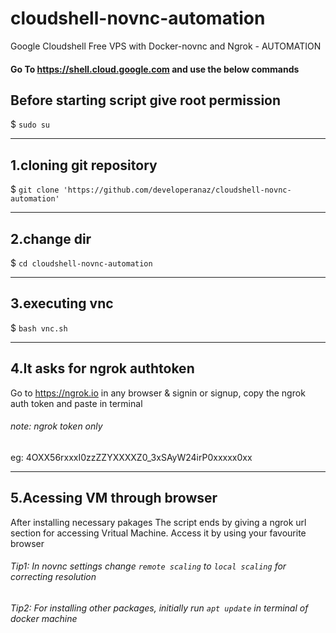 # cloudshell-novnc-automation
Google Cloudshell Free VPS with Docker-novnc and Ngrok - AUTOMATION

#### Go To https://shell.cloud.google.com and use the below commands

## Before starting script give root permission
$ ``sudo su``

------
## 1.cloning git repository
$ ``git clone 'https://github.com/developeranaz/cloudshell-novnc-automation'``

------
## 2.change dir

$ `cd cloudshell-novnc-automation`

------
## 3.executing vnc

$ `bash vnc.sh`

------
## 4.It asks for ngrok authtoken

Go to https://ngrok.io in any browser & signin or signup, copy the ngrok auth token and paste in terminal

###### note: ngrok token only 

eg: 4OXX56rxxxI0zzZZYXXXXZ0_3xSAyW24irP0xxxxx0xx

------
## 5.Acessing VM through browser

After installing necessary pakages
The script ends by giving a ngrok url section for accessing Vritual Machine.
Access it by using your favourite browser

###### Tip1: In novnc settings change `remote scaling` to `local scaling` for correcting resolution
###### Tip2: For installing other packages, initially run `apt update` in terminal of docker machine

